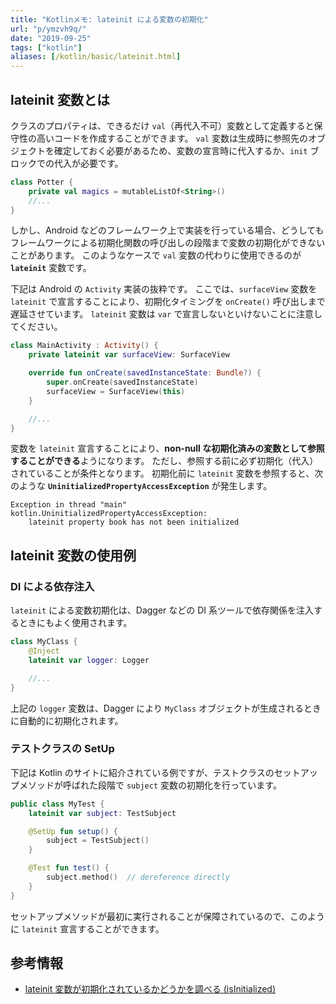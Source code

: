 ```yaml
---
title: "Kotlinメモ: lateinit による変数の初期化"
url: "p/ymzvh9q/"
date: "2019-09-25"
tags: ["kotlin"]
aliases: [/kotlin/basic/lateinit.html]
---
```


lateinit 変数とは
----

クラスのプロパティは、できるだけ `val`（再代入不可）変数として定義すると保守性の高いコードを作成することができます。
`val` 変数は生成時に参照先のオブジェクトを確定しておく必要があるため、変数の宣言時に代入するか、`init` ブロックでの代入が必要です。

```kotlin
class Potter {
    private val magics = mutableListOf<String>()
    //...
}
```

しかし、Android などのフレームワーク上で実装を行っている場合、どうしてもフレームワークによる初期化関数の呼び出しの段階まで変数の初期化ができないことがあります。
このようなケースで `val` 変数の代わりに使用できるのが **`lateinit`** 変数です。

下記は Android の `Activity` 実装の抜粋です。
ここでは、`surfaceView` 変数を `lateinit` で宣言することにより、初期化タイミングを `onCreate()` 呼び出しまで遅延させています。
`lateinit` 変数は `var` で宣言しないといけないことに注意してください。

```kotlin
class MainActivity : Activity() {
    private lateinit var surfaceView: SurfaceView

    override fun onCreate(savedInstanceState: Bundle?) {
        super.onCreate(savedInstanceState)
        surfaceView = SurfaceView(this)
    }

    //...
}
```

変数を `lateinit` 宣言することにより、**non-null な初期化済みの変数として参照することができる**ようになります。
ただし、参照する前に必ず初期化（代入）されていることが条件となります。
初期化前に `lateinit` 変数を参照すると、次のような **`UninitializedPropertyAccessException`** が発生します。

```
Exception in thread "main" kotlin.UninitializedPropertyAccessException:
    lateinit property book has not been initialized
```


lateinit 変数の使用例
----

### DI による依存注入

`lateinit` による変数初期化は、Dagger などの DI 系ツールで依存関係を注入するときにもよく使用されます。

```kotlin
class MyClass {
    @Inject
    lateinit var logger: Logger

    //...
}
```

上記の `logger` 変数は、Dagger により `MyClass` オブジェクトが生成されるときに自動的に初期化されます。

### テストクラスの SetUp

下記は Kotlin のサイトに紹介されている例ですが、テストクラスのセットアップメソッドが呼ばれた段階で `subject` 変数の初期化を行っています。

```kotlin
public class MyTest {
    lateinit var subject: TestSubject

    @SetUp fun setup() {
        subject = TestSubject()
    }

    @Test fun test() {
        subject.method()  // dereference directly
    }
}
```

セットアップメソッドが最初に実行されることが保障されているので、このように `lateinit` 宣言することができます。


参考情報
----

- [lateinit 変数が初期化されているかどうかを調べる (isInitialized)](/p/qpc53iy/)

